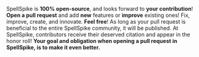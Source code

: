 SpellSpike is **100% open-source**, and looks forward to **your contribution**! **Open a pull request** and add **new** features or **improve** existing ones! Fix, improve, create, and innovate. **Feel free**! As long as your pull request is beneficial to the entire SpellSpike community, it will be published. At SpellSpike, contributors receive their deserved citation and appear in the honor roll! **Your goal and obligation when opening a pull request in SpellSpike, is to make it even better.**
